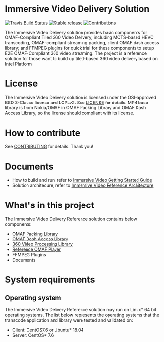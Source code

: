# Immersive Video Delivery Solution
[![Travis Build Status](https://travis-ci.com/OpenVisualCloud/CDN-Transcode-Sample.svg?branch=master)](https://travis-ci.com/OpenVisualCloud/ImmersiveVideo)
[![Stable release](https://img.shields.io/badge/latest_release-v1.0.0-green.svg)](ReleaseNotes)
[![Contributions](https://img.shields.io/badge/contributions-welcome-blue.svg)](https://github.com/OpenVisualCloud/Immersive-Video-Sample/wiki)

The Immersive Video Delivery solution provides basic components for OMAF-Compliant Tiled 360 Video Delivery, including MCTS-based HEVC transcoding, OMAF-compliant streaming packing, client OMAF dash access library; and FFMPEG plugins for quick trial for these components to setup E2E OMAF-Compliant 360 video streaming. The project is a reference solution for those want to build up tiled-based 360 video delivery based on Intel Platform 

# License
The Immersive Video Delivery solution is licensed under the OSI-approved BSD 3-Clause license and LGPLv2. See [LICENSE](LICENSE) for details. 
MP4 base library is from Nokia/OMAF in OMAF Packing Library and OMAF Dash Access Library, so the license should compliant with its license.

# How to contribute
See [CONTRIBUTING](CONTRIBUTING.md) for details. Thank you!

# Documents
-  How to build and run, refer to [Immersive Video Getting Started Guide](doc/Immersive_Video_Getting_Started_Guide.md)
-  Solution architecure, refer to [Immersive Video Reference Architecture](doc/Immersive_Video_Delivery_Architecture.md)

# What's in this project
The Immersive Video Delivery Reference solution contains below components:
-  [OMAF Packing Library](doc/Immersive_Video_Delivery_OMAF_Packing.md)
-  [OMAF Dash Access Library](doc/Immersive_Video_Delivery_DashAccess.md)
-  [360 Video Processing Library](doc/Immersive_Video_Delivery_360SCVP.md)
-  [Reference OMAF Player](doc/Immersive_Video_Delivery_RefPlayer.md)
-  FFMPEG Plugins
-  Documents

# System requirements
## Operating system
The Immersive Video Delivery Reference solution may run on Linux* 64 bit operating systems. The list below represents the operating systems that the transcode application and library were tested and validated on:
- Client: CentOS7.6 or Ubuntu* 18.04 
- Server: CentOS* 7.6


